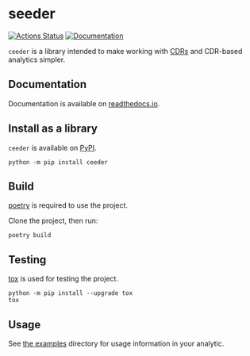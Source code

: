 # seeder

<a href="https://github.com/qntfy/ceeder/actions"><img alt="Actions Status" src="https://github.com/qntfy/ceeder/workflows/Test/badge.svg"></a>
[![Documentation](https://readthedocs.org/projects/ceeder/badge/?version=latest)](https://ceeder.readthedocs.io/en/latest/?badge=latest)


`ceeder` is a library intended to make working with
[CDRs](https://github.com/WorldModelers/Document-Schema)
and CDR-based analytics simpler.

## Documentation

Documentation is available on
[readthedocs.io](https://ceeder.readthedocs.io/en/latest/).

## Install as a library

`ceeder` is available on [PyPI](https://pypi.org/project/ceeder/).

``` shell
python -m pip install ceeder
```

## Build

[poetry](https://python-poetry.org/) is required to use the project.

Clone the project, then run:

```shell
poetry build
```

## Testing

[tox](https://tox.readthedocs.io/en/latest/index.html) is used for testing the
project.

``` shell
python -m pip install --upgrade tox
tox
```

## Usage

See [the examples](./examples) directory for usage information
in your analytic.
